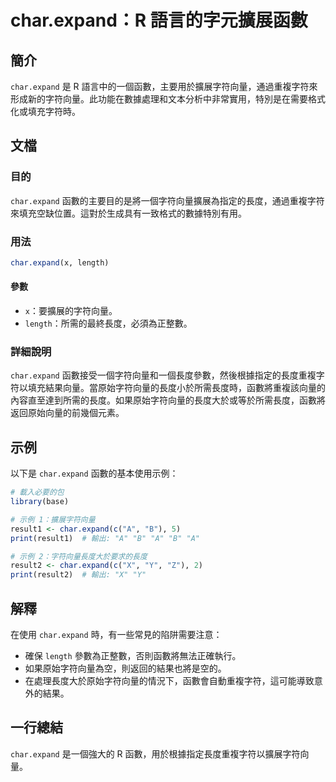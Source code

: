 <!--
Meta Description: # char.expand：R 語言的字元擴展函數 ## 簡介 `char.expand` 是 R 語言中的一個函數，主要用於擴展字符向量，通過重複字符來形成新的字符向量。此功能在數據處理和文本分析中非常實用，特別是在需要格式化或填充字符時。 ## 文檔 ### 目的 `char.expand` 函...
Meta Keywords: char, expand, length, result1, print
-->

# char.expand：R 語言的字元擴展函數

## 簡介
`char.expand` 是 R 語言中的一個函數，主要用於擴展字符向量，通過重複字符來形成新的字符向量。此功能在數據處理和文本分析中非常實用，特別是在需要格式化或填充字符時。

## 文檔
### 目的
`char.expand` 函數的主要目的是將一個字符向量擴展為指定的長度，通過重複字符來填充空缺位置。這對於生成具有一致格式的數據特別有用。

### 用法
```R
char.expand(x, length)
```

#### 參數
- `x`：要擴展的字符向量。
- `length`：所需的最終長度，必須為正整數。

### 詳細說明
`char.expand` 函數接受一個字符向量和一個長度參數，然後根據指定的長度重複字符以填充結果向量。當原始字符向量的長度小於所需長度時，函數將重複該向量的內容直至達到所需的長度。如果原始字符向量的長度大於或等於所需長度，函數將返回原始向量的前幾個元素。

## 示例
以下是 `char.expand` 函數的基本使用示例：

```R
# 載入必要的包
library(base)

# 示例 1：擴展字符向量
result1 <- char.expand(c("A", "B"), 5)
print(result1)  # 輸出: "A" "B" "A" "B" "A"

# 示例 2：字符向量長度大於要求的長度
result2 <- char.expand(c("X", "Y", "Z"), 2)
print(result2)  # 輸出: "X" "Y"
```

## 解釋
在使用 `char.expand` 時，有一些常見的陷阱需要注意：
- 確保 `length` 參數為正整數，否則函數將無法正確執行。
- 如果原始字符向量為空，則返回的結果也將是空的。
- 在處理長度大於原始字符向量的情況下，函數會自動重複字符，這可能導致意外的結果。

## 一行總結
`char.expand` 是一個強大的 R 函數，用於根據指定長度重複字符以擴展字符向量。